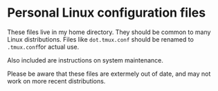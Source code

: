 # Personal Linux configuration files

These files live in my home directory. They should be common to many Linux
distributions. Files like `dot.tmux.conf` should be renamed to `.tmux.conf`for
actual use.

Also included are instructions on system maintenance.

Please be aware that these files are extermely out of date, and may not work on more
recent distributions.
